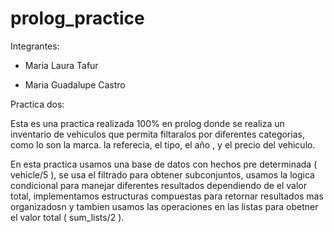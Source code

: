 # prolog_practice
Integrantes:

- Maria Laura Tafur

- Maria Guadalupe Castro

Practica dos:

Esta es una practica realizada 100% en prolog donde se realiza un inventario de vehiculos que permita filtaralos por diferentes categorias, como lo son la marca. la referecia, el tipo, el año , y el precio del vehiculo.

En esta practica usamos una base de datos con hechos pre determinada ( vehicle/5 ), se usa el filtrado para obtener subconjuntos, usamos la logica condicional para manejar diferentes resultados dependiendo de el valor total, implementamos estructuras compuestas para retornar resultados mas organizadosn y  tambien usamos las operaciones en las listas para obetner el valor total ( sum_lists/2 ).



